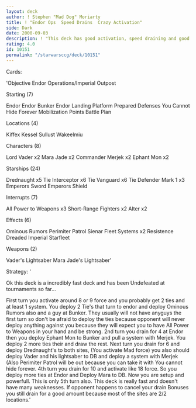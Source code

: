 ```yaml
---
layout: deck
author: ! Stephen "Mad Dog" Moriarty
title: ! "Endor Ops  Speed Drains  Crazy Activation"
side: Dark
date: 2000-09-03
description: ! "This deck has good activation, speed draining and good battling."
rating: 4.0
id: 10151
permalink: "/starwarsccg/deck/10151"
---
```

Cards: 

'Objective  Endor Operations/Imperial Outpost

Starting (7)

Endor
Endor Bunker
Endor Landing Platform
Prepared Defenses
You Cannot Hide Forever
Mobilization Points
Battle Plan

Locations (4)

Kiffex
Kessel
Sullust
Wakeelmiu

Characters (8)

Lord Vader x2
Mara Jade x2
Commander Merjek x2
Ephant Mon x2

Starships (24)

Drednaught x5
Tie Interceptor x6
Tie Vanguard x6
Tie Defender Mark 1 x3
Emperors Sword
Emperors Shield

Interrupts (7)

All Power to Weapons x3
Short-Range Fighters x2
Alter x2

Effects (6)

Ominous Rumors
Perimiter Patrol
Sienar Fleet Systems x2
Resistence
Dreaded Imperial Starfleet

Weapons (2)

Vader's Lightsaber
Mara Jade's Lightsaber'

Strategy: '

Ok this deck is a incredibly fast deck and has been Undefeated at tournaments so far...

First turn you activate around 8 or 9 force and you probably get 2 ties and at least 1 system.	You deploy 2 Tie's that turn to endor and deploy Ominous Rumors also and a guy at Bunker.  They usually will not have anyguys the first turn so don't be afraid to deploy the ties because opponent will never deploy anything against you because they will expect you to have All Power to Weapons in your hand and be strong.  2nd turn you drain for 4 at Endor then you deploy Ephant Mon to Bunker and pull a system with Merjek.  You deploy 2 more ties their and draw the rest.  Next turn you drain for 6 and deploy Drednaught's to both sites, (You activate Mad force) you also should deploy Vader and his lightsaber to DB and deploy a system with Merjek (Also Perimiter Patrol will be out because you can take it with You cannot hide forever.  4th turn you drain for 10 and activate like 18 force.  So you deploy more ties at Endor and Deploy Mara to DB.  Now you are setup and powerfull.  This is only 5th turn also.  This deck is really fast and doesn't have many weaknesses.  If opponent happens to cancel your drain Bonuses you still drain for a good amount because most of the sites are 2/2 locations.'
